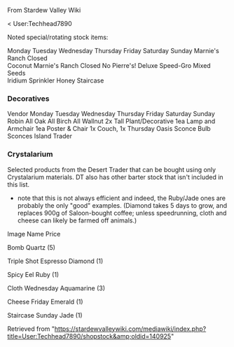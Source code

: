 From Stardew Valley Wiki

&lt; User:Techhead7890

Noted special/rotating stock items:

Monday Tuesday Wednesday Thursday Friday Saturday Sunday Marnie's Ranch Closed  
Coconut Marnie's Ranch Closed No Pierre's! Deluxe Speed-Gro Mixed Seeds  
Iridium Sprinkler Honey Staircase

### Decoratives

Vendor Monday Tuesday Wednesday Thursday Friday Saturday Sunday Robin All Oak All Birch All Wallnut 2x Tall Plant/Decorative 1ea Lamp and Armchair 1ea Poster &amp; Chair 1x Couch, 1x Thursday Oasis Sconce Bulb Sconces Island Trader

### Crystalarium

Selected products from the Desert Trader that can be bought using only Crystalarium materials. DT also has other barter stock that isn't included in this list.

- note that this is not always efficient and indeed, the Ruby/Jade ones are probably the only "good" examples. (Diamond takes 5 days to grow, and replaces 900g of Saloon-bought coffee; unless speedrunning, cloth and cheese can likely be farmed off animals.)

Image Name Price

Bomb Quartz (5)

Triple Shot Espresso Diamond (1)

Spicy Eel Ruby (1)

Cloth Wednesday Aquamarine (3)

Cheese Friday Emerald (1)

Staircase Sunday Jade (1)

Retrieved from "https://stardewvalleywiki.com/mediawiki/index.php?title=User:Techhead7890/shopstock&amp;oldid=140925"